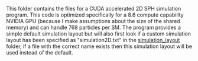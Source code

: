 This folder contains the files for a CUDA accelerated 2D SPH simulation program. This code is optimized specifically for a 8.6 compute capability NVIDIA GPU (because I make assumptions about the size of the shared memory) and can handle 768 particles per SM. The program provides a simple default simulation layout but will also first look if a custom simulation layout has been specified as "simulation2D.txt" in the [simulation_layout](../simulation_layout) folder, if a file with the correct name exists then this simulation layout will be used instead of the default.

